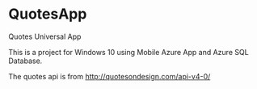 # QuotesApp
Quotes Universal App

This is a project for Windows 10 using Mobile Azure App and Azure SQL Database. 

The quotes api is from http://quotesondesign.com/api-v4-0/
